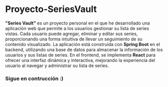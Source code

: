 # Proyecto-SeriesVault

**"Series Vault"** es un proyecto personal en el que he desarrollado una aplicación web que permite a los usuarios gestionar su lista de series vistas. Cada usuario puede agregar, eliminar y editar sus series, proporcionando una forma intuitiva de llevar un seguimiento de su contenido visualizado. La aplicación está construida con **Spring Boot** en el backend, utilizando una base de datos para almacenar la información de los usuarios y sus listas de series. En el frontend, se implementa **React** para ofrecer una interfaz dinámica y interactiva, mejorando la experiencia del usuario al navegar y administrar su lista de series.

### Sigue en contrucción :)

